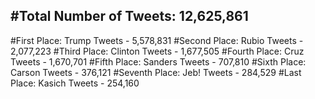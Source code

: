 #Total Number of Tweets: 12,625,861 
---
#First Place: Trump Tweets - 5,578,831
#Second Place: Rubio Tweets - 2,077,223
#Third Place: Clinton Tweets - 1,677,505
#Fourth Place: Cruz Tweets - 1,670,701
#Fifth Place: Sanders Tweets - 707,810
#Sixth Place: Carson Tweets - 376,121
#Seventh Place: Jeb! Tweets - 284,529
#Last Place: Kasich Tweets - 254,160
